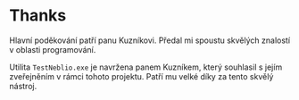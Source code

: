 # Thanks

Hlavní poděkování patří panu Kuzníkovi. Předal mi spoustu skvělých znalostí v oblasti programování.

Utilita `TestNeblio.exe` je navržena panem Kuzníkem, který souhlasil s jejím zveřejněním v rámci tohoto projektu. Patří mu velké díky za tento skvělý nástroj.
